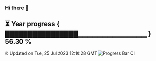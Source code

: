 ### Hi there 👋
⏳ Year progress { ████████████████▁▁▁▁▁▁▁▁▁▁▁▁▁▁ } 56.30 %
---
⏰ Updated on Tue, 25 Jul 2023 12:10:28 GMT
![Progress Bar CI](https://github.com/Moyi321/Moyi321/workflows/Progress%20Bar%20CI/badge.svg)
